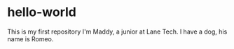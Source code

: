 # hello-world
This is my first repository 
I'm Maddy, a junior at Lane Tech. I have a dog, his name is Romeo.

